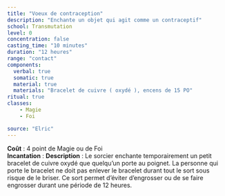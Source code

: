 ```yaml
---
title: "Voeux de contraception"
description: "Enchante un objet qui agit comme un contraceptif"
school: Transmutation
level: 0
concentration: false
casting_time: "10 minutes"
duration: "12 heures"
range: "contact"
components:
  verbal: true
  somatic: true
  material: true
  materials: "Bracelet de cuivre ( oxydé ), encens de 15 PO"
ritual: true
classes:
    - Magie
    - Foi

source: "Elric"
---
```

**Coût** : 4 point de Magie ou de Foi  
**Incantation** : 
**Description** : Le sorcier enchante temporairement un petit bracelet de cuivre oxydé que quelqu’un porte au poignet. La personne qui porte le bracelet ne doit pas enlever le bracelet durant tout le sort sous risque de le briser. Ce sort permet d’éviter d’engrosser ou de se faire engrosser durant une période de 12 heures.  
